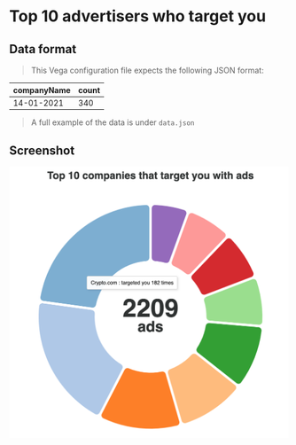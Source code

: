 # Top 10 advertisers who target you

## Data format

> This Vega configuration file expects the following JSON format:

| companyName | count |
| ----------- | ----- |
| 14-01-2021  | 340   |

> A full example of the data is under `data.json`

## Screenshot

![screenshot](screenshot.png)
